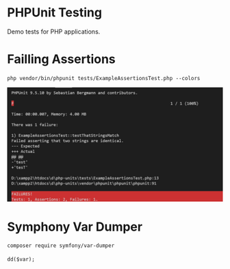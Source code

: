 # PHPUnit Testing

Demo tests for PHP applications.

# Failling Assertions

```
php vendor/bin/phpunit tests/ExampleAssertionsTest.php --colors
```

![Failling Assertions](failling-assertions.jpg)

# Symphony Var Dumper

```
composer require symfony/var-dumper

dd($var);
```